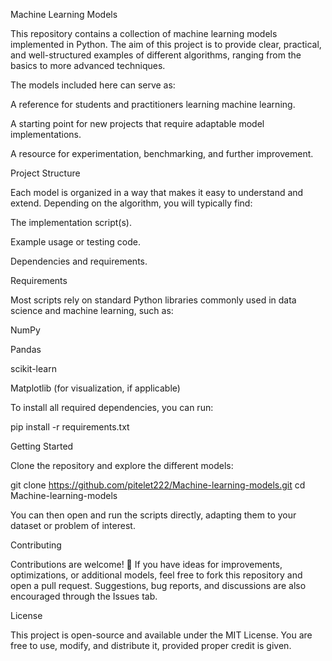 Machine Learning Models

This repository contains a collection of machine learning models implemented in Python.
The aim of this project is to provide clear, practical, and well-structured examples of different algorithms, ranging from the basics to more advanced techniques.

The models included here can serve as:

A reference for students and practitioners learning machine learning.

A starting point for new projects that require adaptable model implementations.

A resource for experimentation, benchmarking, and further improvement.

Project Structure

Each model is organized in a way that makes it easy to understand and extend. Depending on the algorithm, you will typically find:

The implementation script(s).

Example usage or testing code.

Dependencies and requirements.

Requirements

Most scripts rely on standard Python libraries commonly used in data science and machine learning, such as:

NumPy

Pandas

scikit-learn

Matplotlib (for visualization, if applicable)

To install all required dependencies, you can run:

pip install -r requirements.txt

Getting Started

Clone the repository and explore the different models:

git clone https://github.com/pitelet222/Machine-learning-models.git
cd Machine-learning-models


You can then open and run the scripts directly, adapting them to your dataset or problem of interest.

Contributing

Contributions are welcome! 🎉
If you have ideas for improvements, optimizations, or additional models, feel free to fork this repository and open a pull request.
Suggestions, bug reports, and discussions are also encouraged through the Issues tab.

License

This project is open-source and available under the MIT License.
You are free to use, modify, and distribute it, provided proper credit is given.
